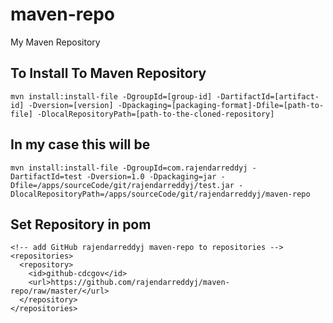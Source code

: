 # maven-repo
My Maven Repository

## To Install To Maven Repository
```
mvn install:install-file -DgroupId=[group-id] -DartifactId=[artifact-id] -Dversion=[version] -Dpackaging=[packaging-format]-Dfile=[path-to-file] -DlocalRepositoryPath=[path-to-the-cloned-repository]
```

## In my case this will be
```
mvn install:install-file -DgroupId=com.rajendarreddyj -DartifactId=test -Dversion=1.0 -Dpackaging=jar -Dfile=/apps/sourceCode/git/rajendarreddyj/test.jar -DlocalRepositoryPath=/apps/sourceCode/git/rajendarreddyj/maven-repo
```

## Set Repository in pom
```
<!-- add GitHub rajendarreddyj maven-repo to repositories -->
<repositories>
  <repository>
    <id>github-cdcgov</id>
    <url>https://github.com/rajendarreddyj/maven-repo/raw/master/</url>
  </repository>
</repositories>
```
